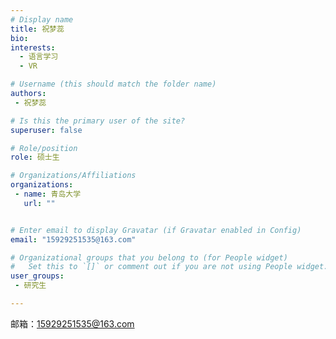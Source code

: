```yaml
---
# Display name
title: 祝梦蕊
bio: 
interests:
  - 语言学习
  - VR

# Username (this should match the folder name)
authors:
 - 祝梦蕊

# Is this the primary user of the site?
superuser: false

# Role/position
role: 硕士生

# Organizations/Affiliations
organizations:
 - name: 青岛大学
   url: ""


# Enter email to display Gravatar (if Gravatar enabled in Config)
email: "15929251535@163.com"

# Organizational groups that you belong to (for People widget)
#   Set this to `[]` or comment out if you are not using People widget.
user_groups:
 - 研究生

---
```




邮箱：15929251535@163.com
